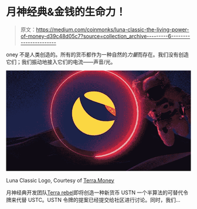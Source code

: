 # 月神经典&金钱的生命力！

> 原文：<https://medium.com/coinmonks/luna-classic-the-living-power-of-money-d39c48d05c7?source=collection_archive---------6----------------------->

oney 不是人类创造的。所有的货币都作为一种自然的*力量*而存在。我们没有创造它们；我们振动地接入它们的电流——声音/光。

![](img/4fcc1b36974df99ca0e589c486c0eb63.png)

Luna Classic Logo, Courtesy of [Terra.Money](https://www.terra.money/)

月神经典开发团队[Terra rebel](https://www.terrarebels.net/)即将创造一种新货币 USTN 一个半算法的可替代令牌来代替 USTC。USTN 令牌的提案已经提交给社区进行讨论。同时，我们…